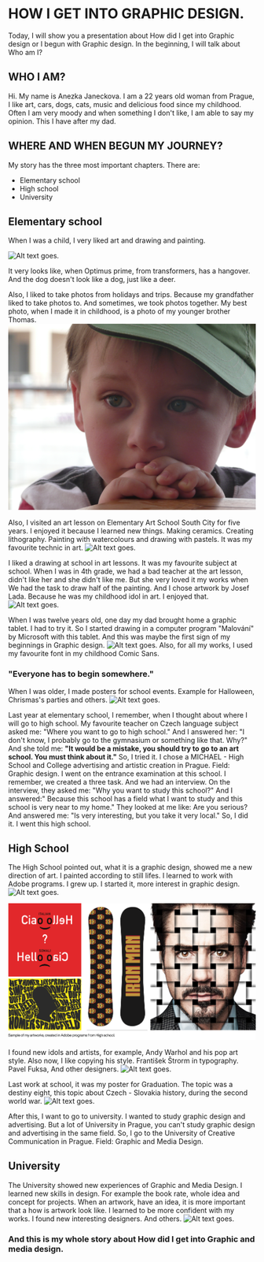 # HOW I GET INTO GRAPHIC DESIGN.
Today, I will show you a presentation about How did I get into Graphic design or I begun with Graphic design.
In the beginning, I will talk about Who am I? 

## WHO I AM?
Hi. My name is Anezka Janeckova. I am a 22 years old woman from Prague, I like art, cars, dogs, cats, music and delicious food since my childhood. Often I am very moody and when something I don't like, I am able to say my opinion. This I have after my dad.

## WHERE AND WHEN BEGUN MY JOURNEY? 
My story has the three most important chapters. There are:
+ Elementary school
+ High school
+ University

## Elementary school
When I was a child, I very liked art and drawing and painting. 

<img alt = "Alt text goes." src= "./img/Kresby.png">
<p> It very looks like, when Optimus prime, from transformers, has a hangover. And the dog doesn't look like a dog, just like a deer. </p>

Also, I liked to take photos from holidays and trips. Because my grandfather liked to take photos to. And sometimes, we took photos together. 
My best photo, when I made it in childhood, is a photo of my younger brother Thomas. 
<img alt = "Alt text goes." src= "./img/P1000886.JPG">

Also, I visited an art lesson on Elementary Art School South City for five years.
I enjoyed it because I learned new things. Making ceramics. Creating lithography. Painting with watercolours and drawing with pastels. It was my favourite technic in art.
<img alt = "Alt text goes." src= "./img/Art school.png">


I liked a drawing at school in art lessons. It was my favourite subject at school. When I was in 4th grade, we had a bad teacher at the art lesson, didn't like her and she didn't like me. But she very loved it my works when We had the task to draw half of the painting. And I chose artwork by Josef Lada. Because he was my childhood idol in art. I enjoyed that. 
<img alt = "Alt text goes." src= "./img/Josef Lada English.png ">


When I was twelve years old, one day my dad brought home a graphic tablet. I had to try it. So I started drawing in a computer program "Malování" by Microsoft with this tablet. And this was maybe the first sign of my beginnings in Graphic design.
<img alt = "Alt text goes." src= "./img/Malování.png">
Also, for all my works, I used my favourite font in my childhood Comic Sans.


### "Everyone has to begin somewhere."

When I was older, I made posters for school events. Example for Halloween, Chrismas's parties and others.
<img alt = "Alt text goes." src= "./img/Halloween.png">

Last year at elementary school, I remember, when I thought about where I will go to high school. My favourite teacher on Czech language subject asked me: "Where you want to go to high school." And I answered her: "I don't know, I probably go to the gymnasium or something like that. Why?" And she told me: **"It would be a mistake, you should try to go to an art school. You must think about it."**
So, I tried it. I chose a MICHAEL - High School and College advertising and artistic creation in Prague. Field: Graphic design. I went on the entrance examination at this school. I remember, we created a three task. And we had an interview. On the interview, they asked me: "Why you want to study this school?" And I answered:" Because this school has a field what I want to study and this school is very near to my home." They looked at me like: Are you serious? And answered me: "Is very interesting, but you take it very local."
So, I did it. I went this high school.

## High School
The High School pointed out, what it is a graphic design, showed me a new direction of art. I painted according to still lifes. 
I learned to work with Adobe programs.  I grew up. I started it, more interest in graphic design. 
<img alt = "Alt text goes." src= "./img/Kresby Střední.png"> 

<img alt = "Alt text goes." src= "./img/AdobeHs.png">

I found new idols and artists, for example, Andy Warhol and his pop art style. Also now, I like copying his style. František Štrorm in typography. Pavel Fuksa, And other designers. 
<img alt = "Alt text goes." src= "./img/Andy_Warhol.png">

Last work at school, it was my poster for Graduation. The topic was a destiny eight, this topic about Czech - Slovakia history, during the second world war.
<img alt = "Alt text goes." src= "./img/Osudové_osmičky.png">

After this, I want to go to university. I wanted to study graphic design and advertising. But a lot of University in Prague, you can't study graphic design and advertising in the same field. So, I go to the University of Creative Communication in Prague. Field: Graphic and Media Design.

## University 
The University showed new experiences of Graphic and Media Design. I learned new skills in design. For example the book rate, whole idea and concept for projects. When an artwork, have an idea, it is more important that a how is artwork look like.  I learned to be more confident with my works. I found new interesting designers. And others.
<img alt = "Alt text goes." src= "./img/Univesity_works.png">


### And this is my whole story about How did I get into Graphic and media design.


